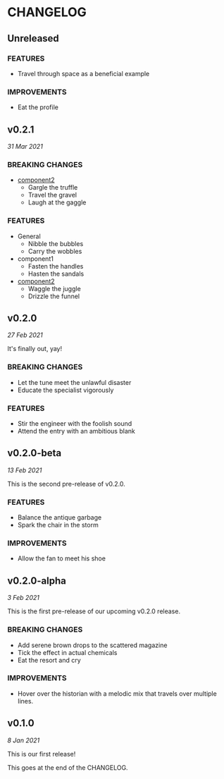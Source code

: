 # CHANGELOG

## Unreleased

### FEATURES

* Travel through space as a beneficial example

### IMPROVEMENTS

* Eat the profile

## v0.2.1

*31 Mar 2021*

### BREAKING CHANGES

* [component2](2nd-component)
  * Gargle the truffle
  * Travel the gravel
  * Laugh at the gaggle

### FEATURES

* General
  * Nibble the bubbles
  * Carry the wobbles
* component1
  * Fasten the handles
  * Hasten the sandals
* [component2](2nd-component)
  * Waggle the juggle
  * Drizzle the funnel

## v0.2.0

*27 Feb 2021*

It's finally out, yay!

### BREAKING CHANGES

* Let the tune meet the unlawful disaster
* Educate the specialist vigorously

### FEATURES

* Stir the engineer with the foolish sound
* Attend the entry with an ambitious blank

## v0.2.0-beta

*13 Feb 2021*

This is the second pre-release of v0.2.0.

### FEATURES

* Balance the antique garbage
* Spark the chair in the storm

### IMPROVEMENTS

* Allow the fan to meet his shoe

## v0.2.0-alpha

*3 Feb 2021*

This is the first pre-release of our upcoming v0.2.0 release.

### BREAKING CHANGES

* Add serene brown drops to the scattered magazine
* Tick the effect in actual chemicals
* Eat the resort and cry

### IMPROVEMENTS

* Hover over the historian with a melodic mix
  that travels over multiple lines.

## v0.1.0

*8 Jan 2021*

This is our first release!

This goes at the end of the CHANGELOG.
